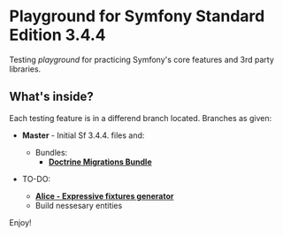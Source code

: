 Playground for Symfony Standard Edition 3.4.4
=============================================

Testing *playground* for practicing Symfony's core features and 3rd party libraries.

What's inside?
--------------

Each testing feature is in a differend branch located. Branches as given:
  * **Master** - Initial Sf 3.4.4. files and:
    * Bundles:
      * [**Doctrine Migrations Bundle**][1]
      
* TO-DO:
  * [**Alice - Expressive fixtures generator**][2]
  * Build nessesary entities

Enjoy!

[1]:    https://symfony.com/doc/master/bundles/DoctrineMigrationsBundle/index.html
[2]:    https://github.com/nelmio/alice